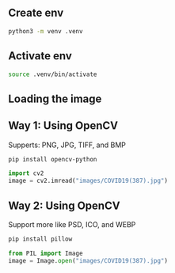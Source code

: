 ## Create env

```bash
python3 -m venv .venv
```

## Activate env

```bash
source .venv/bin/activate
```

## Loading the image

## Way 1: Using OpenCV

Supperts: PNG, JPG, TIFF, and BMP

```bash
pip install opencv-python
```

```py
import cv2
image = cv2.imread("images/COVID19(387).jpg")
```

## Way 2: Using OpenCV

Support more like PSD, ICO, and WEBP

```bash
pip install pillow
```

```py
from PIL import Image
image = Image.open("images/COVID19(387).jpg")
```

